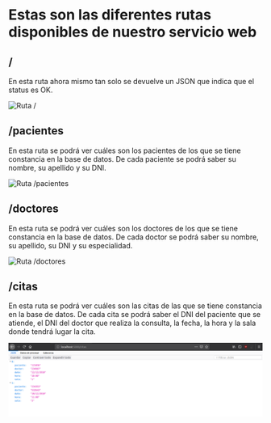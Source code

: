 # Estas son las diferentes rutas disponibles de nuestro servicio web

##  /

En esta ruta ahora mismo tan solo se devuelve un JSON que indica que el status es OK.

![Ruta /](/assets/img/root.png)



## /pacientes

En esta ruta se podrá ver cuáles son los pacientes de los que se tiene constancia en la base de datos.
De cada paciente se podrá saber su nombre, su apellido y su DNI.

![Ruta /pacientes](/assets/img/pacientes.png)

## /doctores

En esta ruta se podrá ver cuáles son los doctores de los que se tiene constancia en la base de datos.
De cada doctor se podrá saber su nombre, su apellido, su DNI y su especialidad.

![Ruta /doctores](/assets/img/doctores.png)


## /citas

En esta ruta se podrá ver cuáles son las citas de las que se tiene constancia en la base de datos.
De cada cita se podrá saber el DNI del paciente que se atiende, el DNI del doctor que realiza la consulta, la fecha, la hora y la sala donde tendrá lugar la cita.

![Ruta /citas](/docs/assets/img/citas.png)

